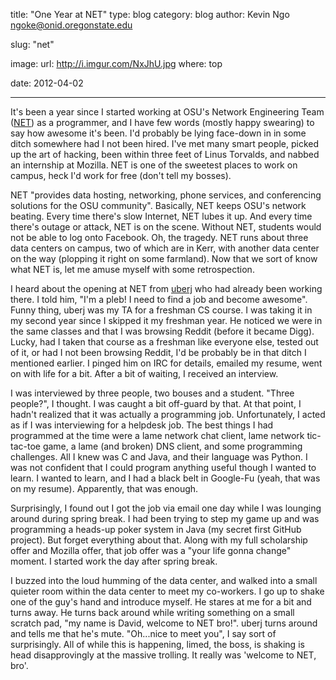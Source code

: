 title: "One Year at NET"
type: blog
category: blog
author: Kevin Ngo <ngoke@onid.oregonstate.edu>

slug: "net"

image:
    url: http://i.imgur.com/NxJhU.jpg
    where: top

date: 2012-04-02

---

It's been a year since I started working at OSU's Network Engineering Team
([NET][net]) as a programmer, and I have few words (mostly happy swearing) to
say how awesome it's been. I'd probably be lying face-down in in some ditch
somewhere had I not been hired. I've met many smart people, picked up the art
of hacking, been within three feet of Linus Torvalds, and nabbed an internship
at Mozilla. NET is one of the sweetest places to work on campus, heck I'd work
for free (don't tell my bosses).

NET "provides data hosting, networking, phone services, and conferencing
solutions for the OSU community". Basically, NET keeps OSU's network beating.
Every time there's slow Internet, NET lubes it up. And every time there's
outage or attack, NET is on the scene. Without NET, students would not be able
to log onto Facebook. Oh, the tragedy. NET runs about three data centers on
campus, two of which are in Kerr, with another data center on the way (plopping
it right on some farmland). Now that we sort of know what NET is, let me amuse
myself with some retrospection.

I heard about the opening at NET from [uberj](uberj) who had already been
working there. I told him, "I'm a pleb! I need to find a job and become
awesome". Funny thing, uberj was my TA for a freshman CS course. I was taking
it in my second year since I skipped it my freshman year. He noticed we were in
the same classes and that I was browsing Reddit (before it became Digg). Lucky,
had I taken that course as a freshman like everyone else, tested out of it, or
had I not been browsing Reddit, I'd be probably be in that ditch I mentioned
earlier. I pinged him on IRC for details, emailed my resume, went on with life
for a bit. After a bit of waiting, I received an interview.

I was interviewed by three people, two bouses and a student. "Three people?", I
thought. I was caught a bit off-guard by that. At that point, I hadn't realized
that it was actually a programming job. Unfortunately, I acted as if I was
interviewing for a helpdesk job. The best things I had programmed at the time
were a lame network chat client, lame network tic-tac-toe game, a lame (and
broken) DNS client, and some programming challenges. All I knew was C and Java,
and their language was Python. I was not confident that I could program
anything useful though I wanted to learn. I wanted to learn, and I had a black
belt in Google-Fu (yeah, that was on my resume). Apparently, that was enough.

Surprisingly, I found out I got the job via email one day while I was lounging
around during spring break. I had been trying to step my game up and was
programming a heads-up poker system in Java (my secret first GitHub project).
But forget everything about that. Along with my full scholarship offer and Mozilla
offer, that job offer was a "your life gonna change" moment. I started work the day
after spring break.

I buzzed into the loud humming of the data center, and walked into a small
quieter room within the data center to meet my co-workers. I go up to shake one
of the guy's hand and introduce myself. He stares at me for a bit and turns
away. He turns back around while writing something on a small scratch pad, "my
name is David, welcome to NET bro!". uberj turns around and tells me that he's
mute. "Oh...nice to meet you", I say sort of surprisingly. All of while this is
happening, limed, the boss, is shaking is head disapprovingly at the massive
trolling. It really was 'welcome to NET, bro'.

[net]:http://oregonstate.edu/net
[uberj]:http://uberj.com

